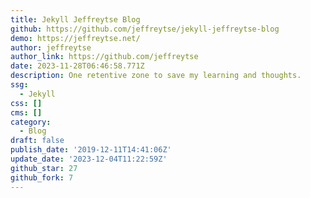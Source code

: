 ```yaml
---
title: Jekyll Jeffreytse Blog
github: https://github.com/jeffreytse/jekyll-jeffreytse-blog
demo: https://jeffreytse.net/
author: jeffreytse
author_link: https://github.com/jeffreytse
date: 2023-11-28T06:46:58.771Z
description: One retentive zone to save my learning and ​thoughts.
ssg:
  - Jekyll
css: []
cms: []
category:
  - Blog
draft: false
publish_date: '2019-12-11T14:41:06Z'
update_date: '2023-12-04T11:22:59Z'
github_star: 27
github_fork: 7
---
```

